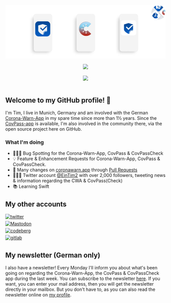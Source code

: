 ![Header](assets/Header.jpg "CovPass, Corona-Warn-App & CovPassCheck")

<div align="center"> <img src="https://github-readme-stats.vercel.app/api?username=Ein-Tim&show_icons=true&theme=white&include_all_commits=true"></div align="center"><br>

<div align="center"> <img src="https://komarev.com/ghpvc/?username=Ein-Tim"></div align="center"><br>

## Welcome to my GitHub profile! 👋

I'm Tim, I live in Munich, Germany and am involved with the German [Corona-Warn-App](https://www.coronawarn.app/en) in my spare time since more than 1½ years.
Since the [CovPass-app](https://digitaler-impfnachweis-app.de/en) is available, I'm also involved in the community there, via the open source project here on GitHub.

### What I'm doing

- 👨🏻‍💻 Bug Spotting for the Corona-Warn-App, CovPass & CovPassCheck
- 💡 Feature & Enhancement Requests for Corona-Warn-App, CovPass & CovPassCheck.
- 🔨 Many changes on [coronawarn.app](https://www.coronawarn.app) through [Pull Requests](https://github.com/corona-warn-app/cwa-website/pulls?q=is%3Apr+author%3AOne-Tim)
- 💁🏻‍♂️ Twitter account [@EinTim2](https://twitter.com/EinTim2) with over 2,000 followers, tweeting  news & information regarding the CWA & CovPass(Check)
- 📚 Learning Swift

## My other accounts

<a href="https://twitter.com/EinTim2" target="_blank">
<img src=https://img.shields.io/badge/twitter-%2300acee.svg?&style=for-the-badge&logo=twitter&logoColor=white width=125 alt=twitter style="margin-bottom: 5px;" /></a><br>

<a href="https://det.social/web/@EinTim" target="_blank">
<img src="https://user-images.githubusercontent.com/67682506/171482566-94f75a41-cf80-4bc5-9b55-1b8af72528f0.png" width=125&style=for-the-badge&logo=Mastodon&logoColor=white alt=Mastodon style="margin-bottom: 5px;" /></a><br>

<a href="https://codeberg.org/Ein-Tim" target="_blank">
<img src=https://user-images.githubusercontent.com/67682506/114096263-c8806d00-98be-11eb-8357-b051c807bd39.png width=125&style=for-the-badge&logo=Codeberg&logoColor=white alt=codeberg style="margin-bottom: 5px;" /></a><br>

<a href="https://gitlab.com/Ein-Tim" target="_blank">
<img src=https://user-images.githubusercontent.com/67682506/113917166-28a0e180-97e1-11eb-9533-565aac271eef.png width=123&style=for-the-badge&logo=GitLab&logoColor=white alt=gitlab style="margin-bottom: 5px;" /></a>

## My newsletter (German only)

I also have a newsletter! Every Monday I'll inform you about what's been going on regarding the Corona-Warn-App, the CovPass & CovPassCheck app during the last week. You can subscribe to the newsletter [here](https://www.getrevue.co/profile/Ein-Tim).
If you want, you can enter your mail address, then you will get the newsletter directly in your mailbox. But you don't have to, as you can also read the newsletter online on [my profile](https://www.getrevue.co/profile/Ein-Tim).
